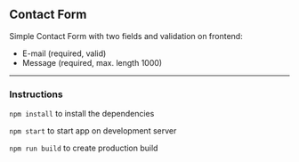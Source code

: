 ##  Contact Form


Simple Contact Form with two fields and validation on frontend:

* ​E-mail​ (required, valid)
* ​Message​ (required, max. length 1000)

---

### Instructions

 `npm install` to install the dependencies

 `npm start` to start app on development server

 `npm run build` to create production build




